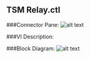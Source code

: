 ## **TSM Relay.ctl**
###Connector Pane:
![alt text](/Instrument%20Control/Relay/Pin%20Map/TSM%20Relay.ctlc.png "TSM Relay.ctl connector pane")

###VI Description:


###Block Diagram:
![alt text](/Instrument%20Control/Relay/Pin%20Map/TSM%20Relay.ctld.png "TSM Relay.ctl block diagram")
